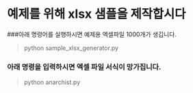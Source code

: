 # 예제를 위해 xlsx 샘플을 제작합시다

###아래 명령어를 실행하시면 예제용 엑셀파일 1000개가 생깁니다.

> python sample_xlsx_generator.py 

### 아래 명령을 입력하시면 엑셀 파일 서식이 망가집니다.

> python anarchist.py <directory> <percent>